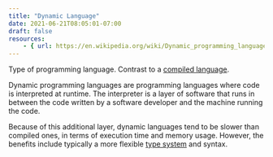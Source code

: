 ```yaml
---
title: "Dynamic Language"
date: 2021-06-21T08:05:01-07:00
draft: false
resources:
    - { url: https://en.wikipedia.org/wiki/Dynamic_programming_language, name: Wikipedia }
---
```


Type of programming language. Contrast to a [compiled language](/glossary/compiled-language).

Dynamic programming languages are programming languages where code is interpreted at runtime. The interpreter is a layer of software that runs in between the code written by a software developer and the machine running the code. 

Because of this additional layer, dynamic languages tend to be slower than compiled ones, in terms of execution time and memory usage. However, the benefits include typically a more flexible [type system](/glossary/type) and syntax.

